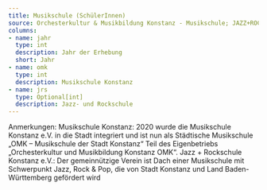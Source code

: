 ```yaml
---
title: Musikschule (SchülerInnen)
source: Orchesterkultur & Musikbildung Konstanz - Musikschule; JAZZ+ROCKSCHULE KONSTANZ e.V.
columns:
- name: jahr
  type: int
  description: Jahr der Erhebung
  short: Jahr
- name: omk
  type: int
  description: Musikschule Konstanz
- name: jrs
  type: Optional[int]
  description: Jazz- und Rockschule
---
```

Anmerkungen: 
Musikschule Konstanz: 2020 wurde die Musikschule Konstanz e.V. in die Stadt integriert und ist nun als Städtische Musikschule „OMK – Musikschule der Stadt Konstanz“ Teil des Eigenbetriebs „Orchesterkultur und Musikbildung Konstanz OMK“.
Jazz + Rockschule Konstanz e.V.: Der gemeinnützige Verein ist Dach einer Musikschule mit Schwerpunkt Jazz, Rock & Pop, die von Stadt Konstanz und Land Baden-Württemberg gefördert wird
